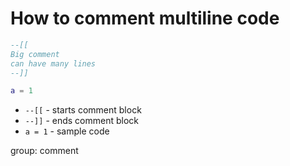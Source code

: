 # How to comment multiline code

```lua
--[[
Big comment
can have many lines
--]]

a = 1
```

- `--[[` - starts comment block
- `--]]` - ends comment block
- `a = 1` - sample code

group: comment


